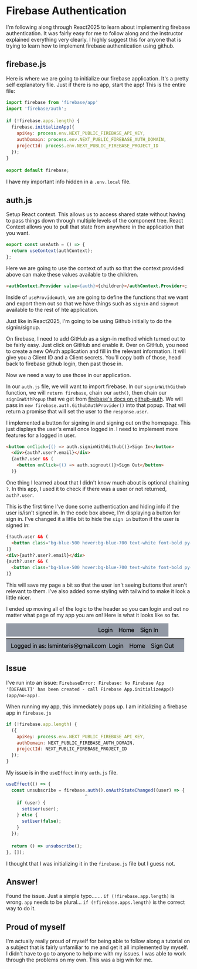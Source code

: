 # Firebase Authentication

I'm following along through React2025 to learn about implementing firebase authentication. It was fairly easy for me to follow along and the instructor explained everything very clearly. I highly suggest this for anyone that is trying to learn how to implement firebase authentication using github. 

## firebase.js
Here is where we are going to initialize our firebase application. It's a pretty self explanatory file. Just if there is no app, start the app! This is the entire file:

```js
import firebase from 'firebase/app'
import 'firebase/auth';

if (!firebase.apps.length) {
  firebase.initializeApp({
    apiKey: process.env.NEXT_PUBLIC_FIREBASE_API_KEY,
    authDomain: process.env.NEXT_PUBLIC_FIREBASE_AUTH_DOMAIN,
    projectId: process.env.NEXT_PUBLIC_FIREBASE_PROJECT_ID
  });
}

export default firebase;
```

I have my important info hidden in a `.env.local` file.

## auth.js
Setup React context. This allows us to access shared state without having to pass things down through multiple levels of the component tree. React Context allows you to pull that state from anywhere in the application that you want. 

```js
export const useAuth = () => {
  return useContext(authContext);
};
``` 

Here we are going to use the context of auth so that the context provided above can make these values available to the children. 

```html
<authContext.Provider value={auth}>{children}</authContext.Provider>;
```

Inside of `useProvideAuth`, we are going to define the functions that we want and export them out so that we have things such as `signin` and `signout` available to the rest of hte application. 

Just like in React2025, I'm going to be using Github initially to do the signin/signup. 

On firebase, I need to add GitHub as a sign-in method which turned out to be fairly easy. Just click on GitHub and enable it. Over on GitHub, you need to create a new OAuth application and fill in the relevant information. It will give you a Client ID and a Client secrets. You'll copy both of those, head back to firebase github login, then past those in. 

Now we need a way to use those in our application. 

In our `auth.js` file, we will want to import firebase. In our `signinWithGithub` function, we will `return firebase`, chain our `auth()`, then chain our `signInWithPopup` that we get from [firebase's docs on github-auth](https://firebase.google.com/docs/auth/web/github-auth). We will pass in `new firebase.auth.GithubAuthProvider()` into that popup. That will return a promise that will set the user to the `response.user`. 

I implemented a button for signing in and signing out on the homepage. This just displays the user's email once logged in. I need to implement more features for a logged in user. 

```html
<button onClick={() => auth.signinWithGithub()}>Sign In</button>
  <div>{auth?.user?.email}</div>
  {auth?.user && (
    <button onClick={() => auth.signout()}>Sign Out</button>
  )}
```

One thing I learned about that I didn't know much about is optional chaining `?`. In this app, I used it to check if there was a user or not returned, `auth?.user`.

This is the first time I've done some authentication and hiding info if the user is/isn't signed in. In the code box above, I'm displaying a button for sign in. I've changed it a little bit to hide the `sign in` button if the user is signed in: 

```html
{!auth.user && (
  <button class="bg-blue-500 hover:bg-blue-700 text-white font-bold py-2 px-4 rounded" onClick={() => auth.signinWithGithub()}>Sign In</button>
)}
<div>{auth?.user?.email}</div>
{auth?.user && (
  <button class="bg-blue-500 hover:bg-blue-700 text-white font-bold py-2 px-4 rounded" onClick={() => auth.signout()}>Sign Out</button>
)}
```

This will save my page a bit so that the user isn't seeing buttons that aren't relevant to them. I've also added some styling with tailwind to make it look a little nicer. 

I ended up moving all of the logic to the header so you can login and out no matter what page of my app you are on! Here is what it looks like so far. 

![](images/3-14-2020-sign-in.png)
![](images/3-14-2020-sign-out.png)


## Issue
I've run into an issue: `FirebaseError: Firebase: No Firebase App '[DEFAULT]' has been created - call Firebase App.initializeApp() (app/no-app).`

When running my app, this immediately pops up. I am initializing a firebase app in `firebase.js`

```js
if (!firebase.app.length) {
  ({
    apiKey: process.env.NEXT_PUBLIC_FIREBASE_API_KEY,
    authDomain: NEXT_PUBLIC_FIREBASE_AUTH_DOMAIN,
    projectId: NEXT_PUBLIC_FIREBASE_PROJECT_ID
  });
}
```

My issue is in the `useEffect` in my `auth.js` file. 

```js
useEffect(() => {
  const unsubscribe = firebase.auth().onAuthStateChanged((user) => {
                              ^
    if (user) {
      setUser(user);
    } else {
      setUser(false);
    }
  });

  return () => unsubscribe();
}, []);
```

I thought that I was initializing it in the `firebase.js` file but I guess not. 

## Answer!
Found the issue. Just a simple typo....... `if (!firebase.app.length)` is wrong. `app` needs to be plural... `if (!firebase.apps.length)` is the correct way to do it. 

## Proud of myself

I'm actually really proud of myself for being able to follow along a tutorial on a subject that is fairly unfamiliar to me and get it all implemented by myself. I didn't have to go to anyone to help me with my issues. I was able to work through the problems on my own. This was a big win for me. 